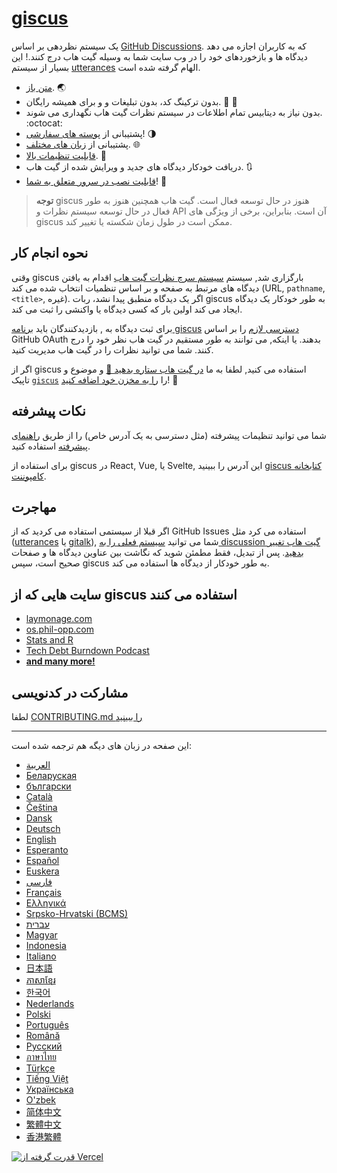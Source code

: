 # [giscus][giscus]

یک سیستم نظردهی بر اساس [GitHub Discussions][discussions]. که به کاربران اجازه می دهد دیدگاه ها و بازخوردهای خود را در وب سایت شما به وسیله گیت هاب درج کنند.! این بسیار از سیستم [utterances][utterances] الهام گرفته شده است.

- [متن باز][repo]. 🌏
- بدون ترکینگ کد، بدون تبلیغات و و برای همیشه رایگان. 📡 🚫
- بدون نیاز به دیتابیس تمام اطلاعات در سیستم نظرات گیت هاب نگهداری می شوند. :octocat:
- پشتیبانی از [پوسته های سفارشی][creating-custom-themes]! 🌗
- پشتیبانی از [زبان های مختلف][multiple-languages]. 🌐
- [قابلیت تنظیمات بالا][advanced-usage]. 🔧
- دریافت خودکار دیدگاه های جدید و ویرایش شده از گیت هاب. 🔃
- [قابلیت نصب در سرور متعلق به شما][self-hosting]! 🤳

> **توجه**
> giscus هنوز در حال توسعه فعال است. گیت هاب همچنین هنوز به طور فعال در حال توسعه سیستم نظرات و API آن است. بنابراین، برخی از ویژگی های giscus ممکن است در طول زمان شکسته یا تغییر کند.

## نحوه انجام کار

وقتی giscus بارگزاری شد, سیستم [سیستم سرچ نظرات گیت هاب][search-api] اقدام به یافتن دیدگاه های مرتبط به صفحه و بر اساس تنظمیات انتخاب شده می کند (URL, `pathname`, `<title>`, غیره). اگر یک دیدگاه منطبق پیدا نشد، ربات giscus به طور خودکار یک دیدگاه ایجاد می کند اولین بار که کسی دیدگاه یا واکنشی را ثبت می کند.

برای ثبت  دیدگاه به , بازدیدکنندگان باید [برنامه giscus][giscus-app] [دسترسی لازم][authorization] را بر اساس GitHub OAuth بدهند. یا اینکه, می توانند به طور مستقیم در گیت هاب نظر خود را درج کنند. شما می توانید نظرات را در گیت هاب مدیریت کنید.

[giscus]: https://giscus-new.vercel.app/fa
[discussions]: https://docs.github.com/en/discussions
[utterances]: https://github.com/utterance/utterances
[repo]: https://github.com/giscus/giscus
[advanced-usage]: https://github.com/giscus/giscus/blob/main/ADVANCED-USAGE.md
[creating-custom-themes]: https://github.com/giscus/giscus/blob/main/ADVANCED-USAGE.md#data-theme
[multiple-languages]: https://github.com/giscus/giscus/blob/main/CONTRIBUTING.md#adding-localizations
[self-hosting]: https://github.com/giscus/giscus/blob/main/SELF-HOSTING.md
[search-api]: https://docs.github.com/en/graphql/guides/using-the-graphql-api-for-discussions#search
[giscus-app]: https://github.com/apps/giscus
[authorization]: https://docs.github.com/en/developers/apps/identifying-and-authorizing-users-for-github-apps

<!-- configuration -->

اگر از giscus استفاده می کنید, لطفا به ما [در گیت هاب ستاره بدهید 🌟][repo] و موضوع و تاپیک [`giscus`][giscus-topic] را [را به مخزن خود اضافه کنید][topic-howto]! 🎉

## نکات پیشرفته

شما می توانید تنظیمات پیشرفته (مثل دسترسی به یک آدرس خاص) را از طریق  [راهنمای پیشرفته][advanced-usage] استفاده کنید.

برای استفاده از giscus در React, Vue, یا Svelte, این آدرس را ببینید [giscus کتابخانه کامپوننت][giscus-component].

## مهاجرت

اگر قبلا از سیستمی استفاده می کردید که از GitHub Issues استفاده می کرد مثل ([utterances][utterances] یا [gitalk][gitalk]), شما می توانید [سیستم فعلی را به discussion گیت هاب تغییر بدهید][convert]. پس از تبدیل، فقط مطمئن شوید که نگاشت بین عناوین دیدگاه ها و صفحات صحیح است، سپس giscus به طور خودکار از دیدگاه ها استفاده می کند.

## سایت هایی که از giscus استفاده می کنند

- [laymonage.com][laymonage-website]
- [os.phil-opp.com][os-phil-opp]
- [Stats and R][statsandr]
- [Tech Debt Burndown Podcast][techdebtburndown]
- [**and many more!**][giscus-topic]

## مشارکت در کدنویسی

لطفا [CONTRIBUTING.md را ببینید][contributing]

[giscus-component]: https://github.com/giscus/giscus-component
[repo]: https://github.com/giscus/giscus
[giscus-topic]: https://github.com/topics/giscus
[topic-howto]: https://docs.github.com/en/github/administering-a-repository/classifying-your-repository-with-topics
[advanced-usage]: https://github.com/giscus/giscus/blob/main/ADVANCED-USAGE.md
[utterances]: https://github.com/utterance/utterances
[gitalk]: https://github.com/gitalk/gitalk
[convert]: https://docs.github.com/en/discussions/managing-discussions-for-your-community/moderating-discussions#converting-an-issue-to-a-discussion
[laymonage-website]: https://laymonage.com/posts/giscus
[os-phil-opp]: https://os.phil-opp.com
[statsandr]: https://statsandr.com
[techdebtburndown]: https://techdebtburndown.com
[contributing]: https://github.com/giscus/giscus/blob/main/CONTRIBUTING.md

<!-- end -->

---

این صفحه در زبان های دیگه هم ترجمه شده است:

- [&lrm;العربية](README.ar.md)
- [Беларуская](README.be.md)
- [български](README.bg.md)
- [Català](README.ca.md)
- [Čeština](README.cs.md)
- [Dansk](README.da.md)
- [Deutsch](README.de.md)
- [English](README.md)
- [Esperanto](README.eo.md)
- [Español](README.es.md)
- [Euskera](README.eu.md)
- [فارسی](README.fa.md)
- [Français](README.fr.md)
- [Ελληνικά](README.gr.md)
- [Srpsko-Hrvatski (BCMS)](README.hbs.md)
- [עברית](README.he.md)
- [Magyar](README.hu.md)
- [Indonesia](README.id.md)
- [Italiano](README.it.md)
- [日本語](README.ja.md)
- [ភាសាខ្មែរ](README.kh.md)
- [한국어](README.ko.md)
- [Nederlands](README.nl.md)
- [Polski](README.pl.md)
- [Português](README.pt.md)
- [Română](README.ro.md)
- [Русский](README.ru.md)
- [ภาษาไทย](README.th.md)
- [Türkçe](README.tr.md)
- [Tiếng Việt](README.vi.md)
- [Українська](README.uk.md)
- [O'zbek](README.uz.md)
- [简体中文](README.zh-CN.md)
- [繁體中文](README.zh-TW.md)
- [香港繁體](README.zh-HK.md)

[![قدرت گرفته از Vercel](public/powered-by-vercel.svg)][vercel]

[vercel]: https://vercel.com/?utm_source=giscus&utm_campaign=oss
